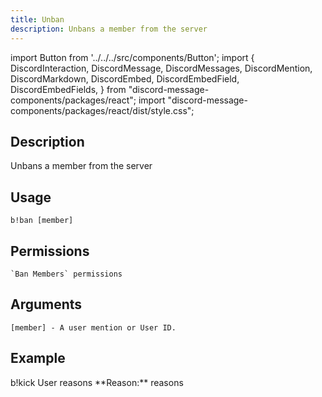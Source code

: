 ```yaml
---
title: Unban
description: Unbans a member from the server
---
```


import Button from '../../../src/components/Button';
import {
  DiscordInteraction,
  DiscordMessage,
  DiscordMessages,
  DiscordMention,
  DiscordMarkdown,
  DiscordEmbed,
  DiscordEmbedField,
  DiscordEmbedFields,
} from "discord-message-components/packages/react";
import "discord-message-components/packages/react/dist/style.css";


## Description
Unbans a member from the server

## Usage
```
b!ban [member]
```

## Permissions
```
`Ban Members` permissions
```

## Arguments
```
[member] - A user mention or User ID.
```

## Example
<DiscordMessages>
  <DiscordMessage author="User" avatar="blue">
    b!kick <DiscordMention type="user">User</DiscordMention> reasons
  </DiscordMessage>
  <DiscordMessage author="BobCat" avatar="blue">
    <DiscordEmbed
        slot="embeds"
        color="#5865f2"
        authorImage="blue"
        authorName="User has been Unbanned"
    >
      <DiscordEmbedDescription slot="description">
          <DiscordMarkdown>
						**Reason:** reasons
          </DiscordMarkdown>
      </DiscordEmbedDescription>
    </DiscordEmbed>
  </DiscordMessage>
</DiscordMessages>
